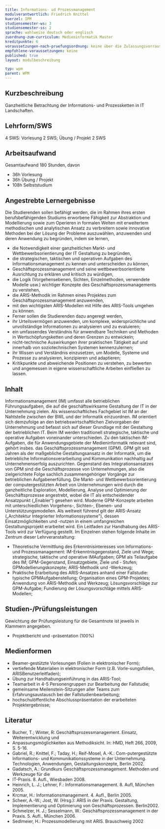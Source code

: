 ```yaml
---
title: Informations- ud Prozessmanagement
modulverantwortlich: Friedrich Knittel
kuerzel: IPM
studiensemester-ws: 3
studiensemester-ss: 2
sprache: wahlweise deutsch oder englisch
zuordnung-zum-curriculum: Medieninformatik Master
kreditpunkte: 6
voraussetzungen-nach-pruefungsordnung: keine über die Zulassungsvorrausetzungen zum Studium hinausgehenden
empfohlene-voraussetzungen: keine
published: true
layout: modulbeschreibung

typ: wpm
parent: WPM
---
```


## Kurzbeschreibung
Ganzheitliche Betrachtung der Informations- und Prozessketten in IT Landschaften.

## Lehrform/SWS 
4 SWS: Vorlesung 2 SWS; Übung / Projekt 2 SWS

## Arbeitsaufwand 
Gesamtaufwand 180 Stunden, davon
- 36h Vorlesung
- 36h Übung / Projekt
- 108h Selbststudium

## Angestrebte Lernergebnisse
Die Studierenden sollen befähigt werden, die im Rahmen ihres ersten berufsbefähigenden Studiums erworbene Fähigkeit zur Abstraktion und Modellierung sowie zum Operieren in formalen Welten mit erweitertem methodischen und analytischen Ansatz zu verbreitern sowie innovative
Methoden bei der Lösung der Probleme auszuwählen, anzuwenden und deren Anwendung zu begründen, indem sie lernen,
- die Notwendigkeit einer ganzheitlichen Markt- und Wettbewerbsorientierung der IT Gestaltung zu begründen,
- die strategischen, taktischen und operativen Aufgaben des Informationsmanagement zu kennen und unterscheiden zu können,
- Geschäftsprozessmanagement und seine wettbewerbsorientierte Ausrichtung zu erklären und kritisch zu würdigen,
- die Logik (Vorgehensebenen, Sichten, Einzelmethoden, verwendete Modelle usw.) wichtiger Konzepte des Geschäftsprozessmanagements zu verstehen,
- die ARIS-Methodik im Rahmen eines Projektes zum Geschäftsprozessmanagement anzuwenden,
- mit den wichtigsten ARIS-Modellen mit Hilfe des ARIS-Tools umgehen zu können.
- Ferner sollen die Studierenden dazu angeregt werden,
- ihr Urteilsvermögen anzuwenden, um komplexe, widersprüchliche und unvollständige Informationen zu analysieren und zu evaluieren;
- ein umfassendes Verständnis für anwendbare Techniken und Methoden in Wertschöpfungsketten und deren Grenzen zu entwickeln;
- nicht-technische Auswirkungen ihrer praktischen Tätigkeit auf und innerhalb von soziotechnischen Systemen kennenzulernen;
- ihr Wissen und Verständnis einzusetzen, um Modelle, Systeme und Prozesse zu analysieren, konzipieren und adaptieren;
- Kritikpunkte und abweichende Positionen zu verstehen, zu bewerten und angemessen in eigene wissenschaftliche Arbeiten einfließen zu lassen.

## Inhalt
Informationsmanagement (IM) umfasst alle betrieblichen Führungsaufgaben, die auf die geschäftswirksame Gestaltung der IT in der Unternehmung zielen. Als wissenschaftliches Fachgebiet ist IM an der Nahtstelle zwischen der BWL und der Informatik einzuordnen. IM orientiert sich demzufolge an den betriebswirtschaftlichen Zielvorgaben der Unternehmung und befasst sich auf dieser Grundlage mit der Gestaltung der betrieblichen IT. Beim IM werden traditionell strategische, taktische und operative Aufgaben voneinander unterschieden. Zu den taktischen IM-Aufgaben, die für Anwendungsgebiete der Medieninformatik relevant sind, gehört insbes. das Geschäftsprozessmanagement (GPM). GPM gilt seit Jahren als der maßgebliche Gestaltungsansatz in der Informatik, um die betriebliche Informationsverarbeitung und Kommunikation nachhaltig auf Unternehmenserfolg auszurichten. Gegenstand des Integrationsansatzes von GPM sind die Geschäftsprozesse von Unternehmungen, also die zielgerichtete Folge sachlich zusammengehöriger Vorgänge zur betrieblichen Aufgabenerfüllung. Die Markt- und Wettbewerbsorientierung der computergestützten Arbeit von Unternehmungen wird durch die ganzheitliche Exploration, Modellierung, Analyse und Optimierung der Geschäftsprozesse angestrebt, wobei die IT als entscheidender Ansatzpunkt („Enabler“) gesehen wird. Moderne GPM-Konzepte arbeiten mit unterschiedlichen Vorgehens-, Sichten-, Ebenen- und Unterstützungsmodellen. Als weltweit führend gilt der ARIS-Ansatz („Architektur Integrierter Informationssysteme"), dessen Einsatzmöglichkeiten und -nutzen in einem umfangreichen Gestaltungsprojekt erarbeitet wird. Ein Leitfaden zur Handhabung des ARIS-Tools wird zur Verfügung gestellt.
Im Einzelnen stehen folgende Inhalte im Zentrum dieser Lehrveranstaltung:
- Theoretische Vermittlung des Erkenntnisinteresses von Informations- und Prozessmanagement: IM-Erkenntnisgegenstand, Ziele und Wege; strategische, taktische und operative IMAufgaben; GPM als Teilaufgabe des IM; GPM-Gegenstand, Einsatzgebiete, Ziele und - Stufen; GPModellierungskonzepte; ARIS-Methodik und -Werkzeug;
- Praktische Erarbeitung des ARIS-Ansatzes anhand einer Fallstudie: typische GPMAufgabenstellung; Organisation eines GPM-Projektes; Anwendung von ARIS-Methodik und Werkzeug; Lösungsvorschläge zur GPM-Aufgabe; Fundierung der Lösungsvorschläge mittels ARIS-Modellen;

## Studien-/Prüfungsleistungen
Gewichtung der Prüfungsleistung für die Gesamtnote ist jeweils in Klammern angegeben.
- Projektbericht und -präsentation (100%)

## Medienformen
- Beamer-gestützte Vorlesungen (Folien in elektronischer Form);
- vertiefende Materialien in elektronischer Form (z.B. Vorle-sungsfolien, ARISBenutzerleitfaden);
- Übung zur Handhabungseinführung in das ARIS-Tool;
- Teamarbeit in 4-5 Personengruppen zur Bearbeitung der Fallstudie;
- gemeinsame Meilenstein-Sitzungen aller Teams zum Erfahrungsaustausch bei der
Fallstudienbearbeitung;
- hochschulöffentliche Abschlusspräsentation der erarbeiteten Projektergebnisse;


## Literatur
- Bucher, T.; Winter, R: Geschäftsprozessmanagement. Einsatz, Weiterentwicklung und
- Anpassungsmöglichkeiten aus Methodiksicht. In: HMD, Heft 266, 2009, S. 5-16.
- Gabriel, R.; Knittel, F.; Taday, H.; Reif-Mosel, A.-K.: Com-putergestützte Informations- und Kommunikationssysteme in der Unternehmung. Technologien, Anwendungen, Gestaltungskonzepte, Berlin 2002.
- Gadatsch, A.: Grundkurs Geschäftsprozessmanagement. Methoden und Werkzeuge für die
- IT-Praxis. 8. Aufl., Wiesbaden 2008.
- Heinrich, L. J.; Lehner, F.: Informationsmanagement. 8. Aufl, München 2005.
- Krcmar, H.: Informationsmanagement. 4. Aufl., Berlin 2005.
- Scheer, A.-W.; Jost, W. (Hrsg.): ARIS in der Praxis. Gestaltung, Implementierung und Optimierung von Geschäftsprozessen. Berlin2002.
- Schmelzer, H. J.; Sesselmann, W.: Geschäftsprozessmanagement in der Praxis. 5. Aufl., München 2006.
- Sedlmeier, H.: Prozessmodellierung mit ARIS. Brauschweig 2002
